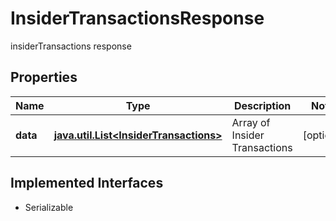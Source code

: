 

# InsiderTransactionsResponse

insiderTransactions response

## Properties

Name | Type | Description | Notes
------------ | ------------- | ------------- | -------------
**data** | [**java.util.List&lt;InsiderTransactions&gt;**](InsiderTransactions.md) | Array of Insider Transactions |  [optional]


## Implemented Interfaces

* Serializable


